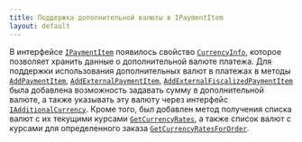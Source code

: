 ```yaml
---
title: Поддержка дополнительной валюты в IPaymentItem
layout: default
---
```


В интерфейсе [`IPaymentItem`](https://iiko.github.io/front.api.sdk/v9/html/T_Resto_Front_Api_Data_Payments_IPaymentItem.htm) появилось свойство [`CurrencyInfo`](https://iiko.github.io/front.api.sdk/v9/html/P_Resto_Front_Api_Data_Payments_IPaymentItem_CurrencyInfo.htm), которое позволяет хранить данные о дополнительной валюте платежа.
Для поддержки использования дополнительных валют в платежах в методы [`AddPaymentItem`](https://iiko.github.io/front.api.sdk/v9/html/M_Resto_Front_Api_Editors_IEditSession_AddPaymentItem.htm), [`AddExternalPaymentItem`](https://iiko.github.io/front.api.sdk/v9/html/M_Resto_Front_Api_Editors_IEditSession_AddExternalPaymentItem.htm), [`AddExternalFiscalizedPaymentItem`](https://iiko.github.io/front.api.sdk/v9/html/M_Resto_Front_Api_Editors_IEditSession_AddExternalFiscalizedPaymentItem.htm) была добавлена возможность задавать сумму в дополнительной валюте, а также указывать эту валюту через интерфейс [`IAdditionalCurrency`](https://iiko.github.io/front.api.sdk/v9/html/T_Resto_Front_Api_Data_Payments_IAdditionalCurrency.htm).
Кроме того, был добавлен метод получения списка валют с их текущими курсами [`GetCurrencyRates`](https://iiko.github.io/front.api.sdk/v9/html/M_Resto_Front_Api_IOperationService_GetCurrencyRates.htm), а также список валют с курсами для определенного заказа [`GetCurrencyRatesForOrder`](https://iiko.github.io/front.api.sdk/v9/html/M_Resto_Front_Api_IOperationService_GetCurrencyRatesForOrder.htm).
